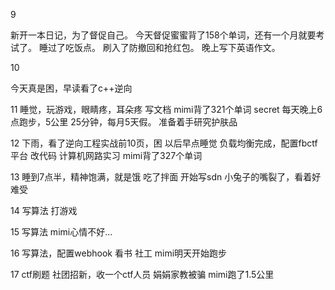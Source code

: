 9

新开一本日记，为了督促自己。
今天督促蜜蜜背了158个单词，还有一个月就要考试了。
睡过了吃饭点。
刷入了防撤回和抢红包。
晚上写下英语作文。

10

今天真是困，早读看了c++逆向

11
睡觉，玩游戏，眼睛疼，耳朵疼
写文档
mimi背了321个单词
secret 每天晚上6点跑步，5公里 25分钟，每月5天假。
准备着手研究护肤品

12
下雨，看了逆向工程实战前10页，困
以后早点睡觉
负载均衡完成，配置fbctf平台
改代码
计算机网路实习
mimi背了327个单词

13
睡到7点半，精神饱满，就是饿
吃了拌面
开始写sdn
小兔子的嘴裂了，看着好难受

14
写算法
打游戏

15
写算法
mimi心情不好...

16
写算法，配置webhook
看书
社工
mimi明天开始跑步

17
ctf刷题
社团招新，收一个ctf人员
娟娟家教被骗
mimi跑了1.5公里
